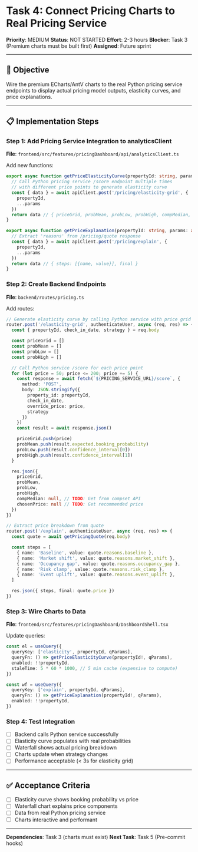 # Task 4: Connect Pricing Charts to Real Pricing Service

**Priority**: MEDIUM
**Status**: NOT STARTED
**Effort**: 2-3 hours
**Blocker**: Task 3 (Premium charts must be built first)
**Assigned**: Future sprint

---

## 🎯 Objective

Wire the premium ECharts/AntV charts to the real Python pricing service endpoints to display actual pricing model outputs, elasticity curves, and price explanations.

---

## 📋 Implementation Steps

### Step 1: Add Pricing Service Integration to analyticsClient

**File**: `frontend/src/features/pricingDashboard/api/analyticsClient.ts`

Add new functions:
```typescript
export async function getPriceElasticityCurve(propertyId: string, params: any) {
  // Call Python pricing service /score endpoint multiple times
  // with different price points to generate elasticity curve
  const { data } = await apiClient.post('/pricing/elasticity-grid', {
    propertyId,
    ...params
  })
  return data // { priceGrid, probMean, probLow, probHigh, compMedian, chosenPrice }
}

export async function getPriceExplanation(propertyId: string, params: any) {
  // Extract 'reasons' from /pricing/quote response
  const { data } = await apiClient.post('/pricing/explain', {
    propertyId,
    ...params
  })
  return data // { steps: [{name, value}], final }
}
```

### Step 2: Create Backend Endpoints

**File**: `backend/routes/pricing.ts`

Add routes:
```typescript
// Generate elasticity curve by calling Python service with price grid
router.post('/elasticity-grid', authenticateUser, async (req, res) => {
  const { propertyId, check_in_date, strategy } = req.body

  const priceGrid = []
  const probMean = []
  const probLow = []
  const probHigh = []

  // Call Python service /score for each price point
  for (let price = 50; price <= 200; price += 5) {
    const response = await fetch(`${PRICING_SERVICE_URL}/score`, {
      method: 'POST',
      body: JSON.stringify({
        property_id: propertyId,
        check_in_date,
        override_price: price,
        strategy
      })
    })
    const result = await response.json()

    priceGrid.push(price)
    probMean.push(result.expected.booking_probability)
    probLow.push(result.confidence_interval[0])
    probHigh.push(result.confidence_interval[1])
  }

  res.json({
    priceGrid,
    probMean,
    probLow,
    probHigh,
    compMedian: null, // TODO: Get from compset API
    chosenPrice: null // TODO: Get recommended price
  })
})

// Extract price breakdown from quote
router.post('/explain', authenticateUser, async (req, res) => {
  const quote = await getPricingQuote(req.body)

  const steps = [
    { name: 'Baseline', value: quote.reasons.baseline },
    { name: 'Market shift', value: quote.reasons.market_shift },
    { name: 'Occupancy gap', value: quote.reasons.occupancy_gap },
    { name: 'Risk clamp', value: quote.reasons.risk_clamp },
    { name: 'Event uplift', value: quote.reasons.event_uplift },
  ]

  res.json({ steps, final: quote.price })
})
```

### Step 3: Wire Charts to Data

**File**: `frontend/src/features/pricingDashboard/DashboardShell.tsx`

Update queries:
```typescript
const el = useQuery({
  queryKey: ['elasticity', propertyId, qParams],
  queryFn: () => getPriceElasticityCurve(propertyId!, qParams),
  enabled: !!propertyId,
  staleTime: 5 * 60 * 1000, // 5 min cache (expensive to compute)
})

const wf = useQuery({
  queryKey: ['explain', propertyId, qParams],
  queryFn: () => getPriceExplanation(propertyId!, qParams),
  enabled: !!propertyId,
})
```

### Step 4: Test Integration

- [ ] Backend calls Python service successfully
- [ ] Elasticity curve populates with real probabilities
- [ ] Waterfall shows actual pricing breakdown
- [ ] Charts update when strategy changes
- [ ] Performance acceptable (< 3s for elasticity grid)

---

## ✅ Acceptance Criteria

- [ ] Elasticity curve shows booking probability vs price
- [ ] Waterfall chart explains price components
- [ ] Data from real Python pricing service
- [ ] Charts interactive and performant

---

**Dependencies**: Task 3 (charts must exist)
**Next Task**: Task 5 (Pre-commit hooks)
